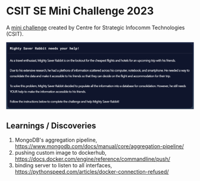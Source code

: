 # CSIT SE Mini Challenge 2023

A [mini challenge](https://www.csit.gov.sg/events/csit-mini-challenge) created by Centre for Strategic Infocomm Technologies (CSIT).

![detail](.\images\detail.png)



## Learnings / Discoveries

1. MongoDB's aggregation pipeline, https://www.mongodb.com/docs/manual/core/aggregation-pipeline/
2. pushing custom image to dockerhub, https://docs.docker.com/engine/reference/commandline/push/
3. binding server to listen to all interfaces, https://pythonspeed.com/articles/docker-connection-refused/



